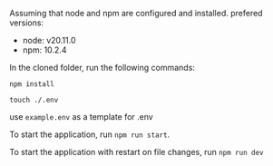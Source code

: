 Assuming that node and npm are configured and installed.
prefered versions:

-   node: v20.11.0
-   npm: 10.2.4

In the cloned folder, run the following commands:

`npm install`

`touch ./.env`

use `example.env` as a template for .env

To start the application, run `npm run start`.

To start the application with restart on file changes, run `npm run dev`
